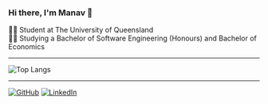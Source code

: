 ### Hi there, I'm Manav 👋

🧑‍🎓 Student at The University of Queensland<br/>
🧑‍💻 Studying a Bachelor of Software Engineering (Honours) and Bachelor of Economics<br/>

---
![Top Langs](https://github-readme-stats.vercel.app/api/top-langs/?username=ManavTriv&layout=compact)

--- 
[![GitHub](https://img.shields.io/badge/github-%23121011.svg?style=for-the-badge&logo=github&logoColor=white)](https://github.com/ManavTriv)
[![LinkedIn](https://img.shields.io/badge/linkedin-%230077B5.svg?style=for-the-badge&logo=linkedin&logoColor=white)](https://au.linkedin.com/in/manav-trivedi-691688296)
